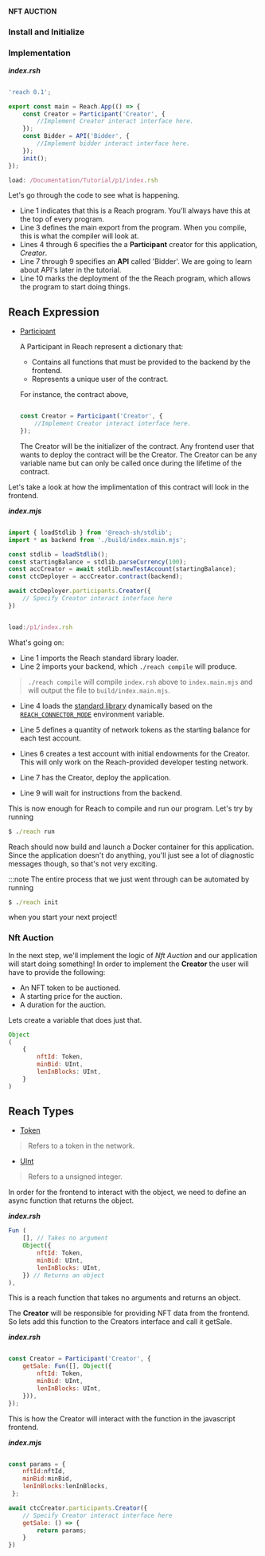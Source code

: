 #### NFT AUCTION

### Install and Initialize

### Implementation

___index.rsh___
```javascript

'reach 0.1';

export const main = Reach.App(() => {
    const Creator = Participant('Creator', {
        //Implement Creator interact interface here.
    });
    const Bidder = API('Bidder', {
        //Implement bidder interact interface here.
    });
    init();
});

load: /Documentation/Tutorial/p1/index.rsh

```


Let's go through the code to see what is happening.

+ Line 1 indicates that this is a Reach program.
You'll always have this at the top of every program.
+ Line 3 defines the main export from the program.
When you compile, this is what the compiler will look at.
+ Lines 4 through 6 specifies the a **Participant** creator for this application, _Creator_.
+ Line 7 through 9 specifies an **API** called 'Bidder'. We are going to learn about API's later in the tutorial.
+  Line 10 marks the deployment of the the Reach program, which allows the program to start doing things.

## Reach Expression
- [Participant](https://docs.reach.sh/rsh/appinit/#rsh_Participant)
        
    A Participant in Reach represent a dictionary that: 
    + Contains all functions that must be provided to the backend by the frontend.
    + Represents a unique user of the contract.

    For instance, the contract above,

    ```javascript

    const Creator = Participant('Creator', {
        //Implement Creator interact interface here.
    });

    ```

    The Creator will be the initializer of the contract. Any frontend user that wants to deploy the contract will be the Creator.
    The Creator can be any variable name but can only be called once during the lifetime of the contract.

Let's take a look at how the implimentation of this contract will look in the frontend.

___index.mjs___
```javascript

import { loadStdlib } from '@reach-sh/stdlib';
import * as backend from './build/index.main.mjs';

const stdlib = loadStdlib();
const startingBalance = stdlib.parseCurrency(100);
const accCreator = await stdlib.newTestAccount(startingBalance);
const ctcDeployer = accCreator.contract(backend);

await ctcDeployer.participants.Creator({
    // Specify Creator interact interface here
})

```

```javascript

load:/p1/index.rsh

```
What's going on:

+ Line 1 imports the Reach standard library loader.
+ Line 2 imports your backend, which `./reach compile` will produce.

> `./reach compile` will compile `index.rsh` above to `index.main.mjs` and will output the file to `build/index.main.mjs`.

+ Line 4 loads the [standard library](https://docs.reach.sh/frontend/#ref-frontends-js-loader) dynamically based on the [`REACH_CONNECTOR_MODE`](https://docs.reach.sh/tool/#cmd_REACH_CONNECTOR_MODE) environment variable.

+ Line 5 defines a quantity of network tokens as the starting balance for each test account.
+ Lines 6 creates a test account with initial endowments for the Creator.
This will only work on the Reach-provided developer testing network.

+ Line 7 has the Creator, deploy the application.
+ Line 9 will wait for instructions from the backend.

This is now enough for Reach to compile and run our program. Let's try by running

```cmd
$ ./reach run
```

Reach should now build and launch a Docker container for this application.
Since the application doesn't do anything, you'll just see a lot of diagnostic messages though, so that's not very exciting.

:::note
The entire process that we just went through can be automated by running 
```cmd
$ ./reach init
```
 when you start your next project!

### Nft Auction

In the next step, we'll implement the logic of _Nft Auction_ and our application will start doing something!
In order to implement the **Creator** the user will have to provide the following:
+ An NFT token to be auctioned.
+ A starting price for the auction.
+ A duration for the auction.

Lets create a variable that does just that.

```javascript
Object
(
    {
        nftId: Token,
        minBid: UInt,
        lenInBlocks: UInt,
    }
)
```

## Reach Types
- [Token](https://docs.reach.sh/compute/types/#rsh_Token) 
> Refers to a token in the network.

- [UInt](https://docs.reach.sh/compute/types/#rsh_UInt) 

> Refers to a unsigned integer.

In order for the frontend to interact with the object, we need to define an async function that returns the object.

___index.rsh___

```javascript
Fun (
    [], // Takes no argument
    Object({
        nftId: Token,
        minBid: UInt,
        lenInBlocks: UInt,
    }) // Returns an object
),
```
This is a reach function that takes no arguments and returns an object.

The **Creator** will be responsible for providing NFT data from the frontend. So lets add this function to the Creators interface and call it getSale.

___index.rsh___

```javascript

const Creator = Participant('Creator', {
    getSale: Fun([], Object({
        nftId: Token,
        minBid: UInt,
        lenInBlocks: UInt,
    })),
});

```

This is how the Creator will interact with the function in the javascript frontend.

___index.mjs___

```javascript

const params = { 
    nftId:nftId,
    minBid:minBid,
    lenInBlocks:lenInBlocks,
 };

await ctcCreator.participants.Creator({
    // Specify Creator interact interface here
    getSale: () => {
        return params;
    }
})

```
